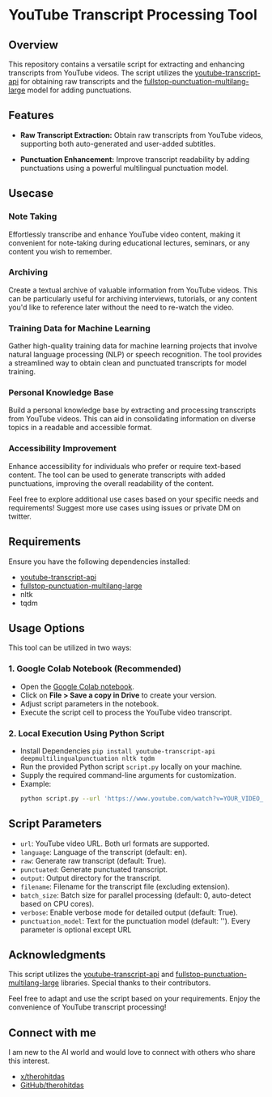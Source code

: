 # YouTube Transcript Processing Tool

## Overview

This repository contains a versatile script for extracting and enhancing transcripts from YouTube videos. The script utilizes the [youtube-transcript-api](https://github.com/jdepoix/youtube-transcript-api) for obtaining raw transcripts and the [fullstop-punctuation-multilang-large](https://huggingface.co/oliverguhr/fullstop-punctuation-multilang-large) model for adding punctuations.

## Features

- **Raw Transcript Extraction:** Obtain raw transcripts from YouTube videos, supporting both auto-generated and user-added subtitles.

- **Punctuation Enhancement:** Improve transcript readability by adding punctuations using a powerful multilingual punctuation model.

## Usecase

### Note Taking

Effortlessly transcribe and enhance YouTube video content, making it convenient for note-taking during educational lectures, seminars, or any content you wish to remember.

### Archiving

Create a textual archive of valuable information from YouTube videos. This can be particularly useful for archiving interviews, tutorials, or any content you'd like to reference later without the need to re-watch the video.

### Training Data for Machine Learning

Gather high-quality training data for machine learning projects that involve natural language processing (NLP) or speech recognition. The tool provides a streamlined way to obtain clean and punctuated transcripts for model training.

### Personal Knowledge Base

Build a personal knowledge base by extracting and processing transcripts from YouTube videos. This can aid in consolidating information on diverse topics in a readable and accessible format.

### Accessibility Improvement

Enhance accessibility for individuals who prefer or require text-based content. The tool can be used to generate transcripts with added punctuations, improving the overall readability of the content.

Feel free to explore additional use cases based on your specific needs and requirements! Suggest more use cases using issues or private DM on twitter.

## Requirements

Ensure you have the following dependencies installed:

- [youtube-transcript-api](https://github.com/jdepoix/youtube-transcript-api)
- [fullstop-punctuation-multilang-large](https://huggingface.co/oliverguhr/fullstop-punctuation-multilang-large)
- nltk
- tqdm

## Usage Options

This tool can be utilized in two ways:

### 1. Google Colab Notebook (Recommended)

- Open the [Google Colab notebook](https://colab.research.google.com/github/therohitdas/Youtube-Transcript-Generator/blob/main/main.ipynb).
- Click on **File > Save a copy in Drive** to create your version.
- Adjust script parameters in the notebook.
- Execute the script cell to process the YouTube video transcript.

### 2. Local Execution Using Python Script

- Install Dependencies `pip install youtube-transcript-api deepmultilingualpunctuation nltk tqdm`
- Run the provided Python script `script.py` locally on your machine.
- Supply the required command-line arguments for customization.
- Example:
  ```bash
  python script.py --url 'https://www.youtube.com/watch?v=YOUR_VIDEO_ID' --language 'en' --raw --output '/content' --filename 'notes'
  ```

## Script Parameters

- `url`: YouTube video URL. Both url formats are supported.
- `language`: Language of the transcript (default: en).
- `raw`: Generate raw transcript (default: True).
- `punctuated`: Generate punctuated transcript.
- `output`: Output directory for the transcript.
- `filename`: Filename for the transcript file (excluding extension).
- `batch_size`: Batch size for parallel processing (default: 0, auto-detect based on CPU cores).
- `verbose`: Enable verbose mode for detailed output (default: True).
- `punctuation_model`: Text for the punctuation model (default: '').
  Every parameter is optional except URL

## Acknowledgments

This script utilizes the [youtube-transcript-api](https://github.com/jdepoix/youtube-transcript-api) and [fullstop-punctuation-multilang-large](https://huggingface.co/oliverguhr/fullstop-punctuation-multilang-large) libraries. Special thanks to their contributors.

Feel free to adapt and use the script based on your requirements. Enjoy the convenience of YouTube transcript processing!

## Connect with me

I am new to the AI world and would love to connect with others who share this interest.

- [x/therohitdas](https://x.com/therohitdas)
- [GitHub/therohitdas](https://github.com/therohitdas)
